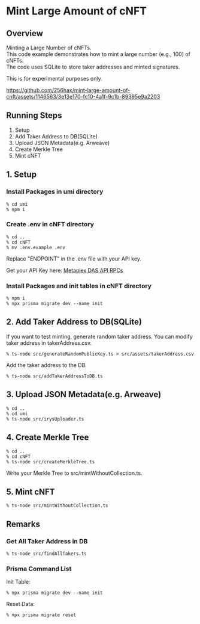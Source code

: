 # Mint Large Amount of cNFT

## Overview
Minting a Large Number of cNFTs.  
This code example demonstrates how to mint a large number (e.g., 100) of cNFTs.  
The code uses SQLite to store taker addresses and minted signatures.  

This is for experimental purposes only.  

https://github.com/256hax/mint-large-amount-of-cnft/assets/1146563/3e13e170-fc10-4a1f-9c1b-89395e9a2203

## Running Steps
1. Setup
2. Add Taker Address to DB(SQLite)
3. Upload JSON Metadata(e.g. Arweave)
4. Create Merkle Tree
5. Mint cNFT

## 1. Setup
### Install Packages in umi directory
```
% cd umi
% npm i
```

### Create .env in cNFT directory
```
% cd ..
% cd cNFT
% mv .env.example .env
```

Replace "ENDPOINT" in the .env file with your API key.  

Get your API Key here: [Metaplex DAS API RPCs](https://developers.metaplex.com/bubblegum/rpcs)

### Install Packages and init tables in cNFT directory
```
% npm i
% npx prisma migrate dev --name init
```

## 2. Add Taker Address to DB(SQLite)
If you want to test minting, generate random taker address.
You can modify taker address in takerAddress.csv.
```
% ts-node src/generateRandomPublicKey.ts > src/assets/takerAddress.csv
```

Add the taker address to the DB.
```
% ts-node src/addTakerAddressToDB.ts
```

## 3. Upload JSON Metadata(e.g. Arweave)
```
% cd ..
% cd umi
% ts-node src/irysUploader.ts
```

## 4. Create Merkle Tree
```
% cd ..
% cd cNFT
% ts-node src/createMerkleTree.ts
```

Write your Merkle Tree to src/mintWithoutCollection.ts.

## 5. Mint cNFT
```
% ts-node src/mintWithoutCollection.ts
```

## Remarks
### Get All Taker Address in DB
```
% ts-node src/findAllTakers.ts
```


### Prisma Command List
Init Table:
```
% npx prisma migrate dev --name init
```

Reset Data:
```
% npx prisma migrate reset
```

